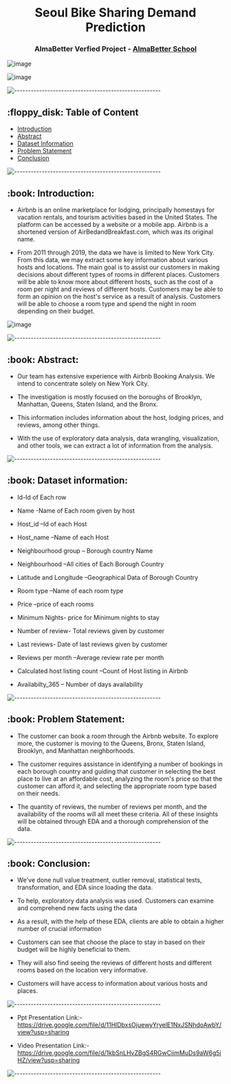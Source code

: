 <h1 align="center"> Seoul Bike Sharing Demand Prediction
 </h1>

<h3 align="center"> AlmaBetter Verfied Project - <a href="https://www.almabetter.com/"> AlmaBetter School </a> </h5>

![image](https://user-images.githubusercontent.com/92014177/163593183-d4b01216-3d3a-492c-ba63-8fc93e6eaf4a.png)

![image](https://user-images.githubusercontent.com/92014177/163580442-c8f454dd-4b91-4cc5-a20d-d450f17235a1.png)

<p> </p>

![-----------------------------------------------------](https://raw.githubusercontent.com/andreasbm/readme/master/assets/lines/rainbow.png)

<h2> :floppy_disk: Table of Content</h2>

  * [Introduction](#Introduction)
  * [Abstract](#Abstract)
  * [Dataset Information](#dataset-information)
  * [Problem Statement](#Problem-Statement)
  * [Conclusion](#Conclusion)


![-----------------------------------------------------](https://raw.githubusercontent.com/andreasbm/readme/master/assets/lines/rainbow.png)


<h2> :book: Introduction:</h2>

* Airbnb is an online marketplace for lodging, principally homestays for vacation rentals, and tourism activities based in the United States. The platform can be accessed by a website or a mobile app. Airbnb is a shortened version of AirBedandBreakfast.com, which was its original name.

* From 2011 through 2019, the data we have is limited to New York City. From this data, we may extract some key information about various hosts and locations. The main goal is to assist our customers in making decisions about different types of rooms in different places. Customers will be able to know more about different hosts, such as the cost of a room per night and reviews of different hosts. Customers may be able to form an opinion on the host's service as a result of analysis. Customers will be able to choose a room type and spend the night in room depending on their budget.

![image](https://user-images.githubusercontent.com/92014177/163581172-7646f312-b9f5-4008-bdd6-17f2528d5124.png)


![-----------------------------------------------------](https://raw.githubusercontent.com/andreasbm/readme/master/assets/lines/rainbow.png)


<h2> :book: Abstract:</h2>

* Our team has extensive experience with Airbnb Booking Analysis. We intend to concentrate solely on New York City. 

* The investigation is mostly focused on the boroughs of Brooklyn, Manhattan, Queens, Staten Island, and the Bronx.

*  This information includes information about the host, lodging prices, and reviews, among other things.

* With the use of exploratory data analysis, data wrangling, visualization, and other tools, we can extract a lot of information from the analysis.


![-----------------------------------------------------](https://raw.githubusercontent.com/andreasbm/readme/master/assets/lines/rainbow.png)


<h2> :book: Dataset information:</h2>


* Id-Id of Each row

* Name	-Name of Each room given by host

* Host_id –Id of each Host

* Host_name –Name of each Host

* Neighbourhood group – Borough country Name

* Neighbourhood –All cities of Each Borough Country

* Latitude and Longitude –Geographical Data of Borough Country

* Room type –Name of each room type

* Price –price of each rooms

* Minimum Nights- price for Minimum nights to stay

* Number of review- Total reviews given by customer

* Last reviews- Date of last reviews given by customer

* Reviews per month –Average review rate per month

* Calculated host listing count –Count of Host listing in Airbnb

* Availabilty_365 – Number of days availability


![-----------------------------------------------------](https://raw.githubusercontent.com/andreasbm/readme/master/assets/lines/rainbow.png)

<h2> :book: Problem Statement:</h2>

* The customer can book a room through the Airbnb website. To explore more, the customer is moving to the Queens, Bronx, Staten Island, Brooklyn, and Manhattan neighborhoods.

* The customer requires assistance in identifying a number of bookings in each borough country and guiding that customer in selecting the best place to live at an affordable cost, analyzing the room's price so that the customer can afford it, and selecting the appropriate room type based on their needs.

* The quantity of reviews, the number of reviews per month, and the availability of the rooms will all meet these criteria. All of these insights will be obtained through EDA and a thorough comprehension of the data.


![-----------------------------------------------------](https://raw.githubusercontent.com/andreasbm/readme/master/assets/lines/rainbow.png)

<h2> :book: Conclusion:</h2>

* We've done null value treatment, outlier removal, statistical tests, transformation, and EDA since loading the data.

* To help, exploratory data analysis was used. Customers can examine and comprehend new facts using the data

* As a result, with the help of these EDA, clients are able to obtain a higher number of crucial information

* Customers can see that choose the place to stay in based on their budget will be highly beneficial to them.

* They will also find seeing the reviews of different hosts and different rooms based on the location very informative.

* Customers will have access to information about various hosts and places.


![-----------------------------------------------------](https://raw.githubusercontent.com/andreasbm/readme/master/assets/lines/rainbow.png)

* Ppt Presentation Link:-https://drive.google.com/file/d/11HlDbxsOjuewyYryelE1NxJSNhdoAwbY/view?usp=sharing

* Video Presentation Link:-https://drive.google.com/file/d/1kbSnLHvZBgS4RGwCiimMuDs9aW6g5iHZ/view?usp=sharing


![-----------------------------------------------------](https://raw.githubusercontent.com/andreasbm/readme/master/assets/lines/rainbow.png)
